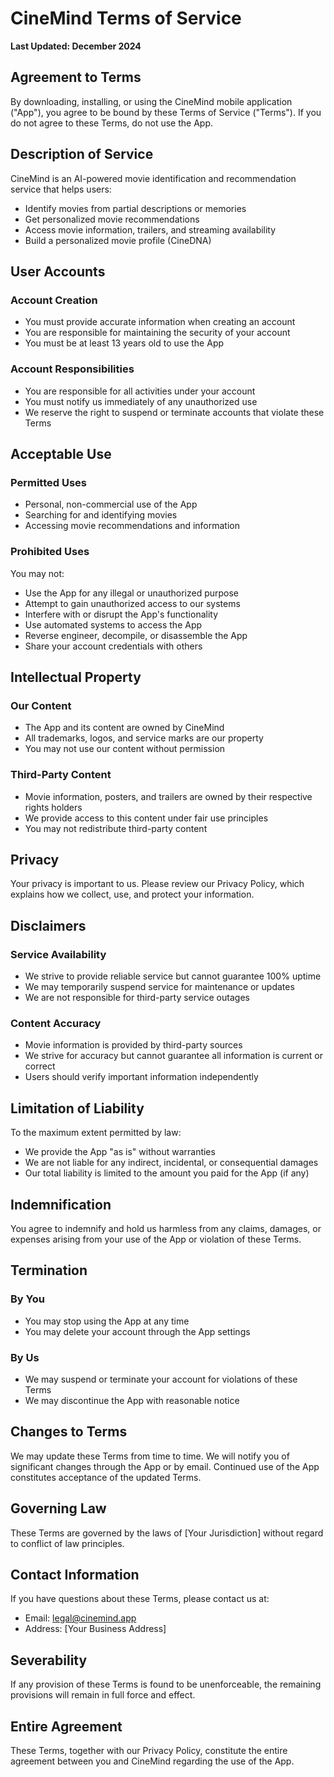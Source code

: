 # CineMind Terms of Service

**Last Updated: December 2024**

## Agreement to Terms

By downloading, installing, or using the CineMind mobile application ("App"), you agree to be bound by these Terms of Service ("Terms"). If you do not agree to these Terms, do not use the App.

## Description of Service

CineMind is an AI-powered movie identification and recommendation service that helps users:
- Identify movies from partial descriptions or memories
- Get personalized movie recommendations
- Access movie information, trailers, and streaming availability
- Build a personalized movie profile (CineDNA)

## User Accounts

### Account Creation
- You must provide accurate information when creating an account
- You are responsible for maintaining the security of your account
- You must be at least 13 years old to use the App

### Account Responsibilities
- You are responsible for all activities under your account
- You must notify us immediately of any unauthorized use
- We reserve the right to suspend or terminate accounts that violate these Terms

## Acceptable Use

### Permitted Uses
- Personal, non-commercial use of the App
- Searching for and identifying movies
- Accessing movie recommendations and information

### Prohibited Uses
You may not:
- Use the App for any illegal or unauthorized purpose
- Attempt to gain unauthorized access to our systems
- Interfere with or disrupt the App's functionality
- Use automated systems to access the App
- Reverse engineer, decompile, or disassemble the App
- Share your account credentials with others

## Intellectual Property

### Our Content
- The App and its content are owned by CineMind
- All trademarks, logos, and service marks are our property
- You may not use our content without permission

### Third-Party Content
- Movie information, posters, and trailers are owned by their respective rights holders
- We provide access to this content under fair use principles
- You may not redistribute third-party content

## Privacy

Your privacy is important to us. Please review our Privacy Policy, which explains how we collect, use, and protect your information.

## Disclaimers

### Service Availability
- We strive to provide reliable service but cannot guarantee 100% uptime
- We may temporarily suspend service for maintenance or updates
- We are not responsible for third-party service outages

### Content Accuracy
- Movie information is provided by third-party sources
- We strive for accuracy but cannot guarantee all information is current or correct
- Users should verify important information independently

## Limitation of Liability

To the maximum extent permitted by law:
- We provide the App "as is" without warranties
- We are not liable for any indirect, incidental, or consequential damages
- Our total liability is limited to the amount you paid for the App (if any)

## Indemnification

You agree to indemnify and hold us harmless from any claims, damages, or expenses arising from your use of the App or violation of these Terms.

## Termination

### By You
- You may stop using the App at any time
- You may delete your account through the App settings

### By Us
- We may suspend or terminate your account for violations of these Terms
- We may discontinue the App with reasonable notice

## Changes to Terms

We may update these Terms from time to time. We will notify you of significant changes through the App or by email. Continued use of the App constitutes acceptance of the updated Terms.

## Governing Law

These Terms are governed by the laws of [Your Jurisdiction] without regard to conflict of law principles.

## Contact Information

If you have questions about these Terms, please contact us at:
- Email: legal@cinemind.app
- Address: [Your Business Address]

## Severability

If any provision of these Terms is found to be unenforceable, the remaining provisions will remain in full force and effect.

## Entire Agreement

These Terms, together with our Privacy Policy, constitute the entire agreement between you and CineMind regarding the use of the App.
